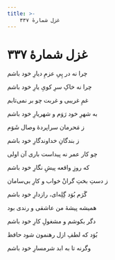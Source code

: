```yaml
---
title: >-
    غزل شمارهٔ ۳۳۷
---
```

# غزل شمارهٔ ۳۳۷

<div class="b" id="bn1"><div class="m1"><p>چرا نه در پِیِ عزمِ دیارِ خود باشم</p></div>
<div class="m2"><p>چرا نه خاکِ سرِ کویِ یارِ خود باشم</p></div></div>
<div class="b" id="bn2"><div class="m1"><p>غمِ غریبی و غربت چو بر نمی‌تابم</p></div>
<div class="m2"><p>به شهرِ خود رَوَم و شهریارِ خود باشم</p></div></div>
<div class="b" id="bn3"><div class="m1"><p>ز مَحرمان سراپردهٔ وصال شَوَم</p></div>
<div class="m2"><p>ز بندگانِ خداوندگارِ خود باشم</p></div></div>
<div class="b" id="bn4"><div class="m1"><p>چو کار عمر نه پیداست باری آن اولی</p></div>
<div class="m2"><p>که روزِ واقعه پیشِ نگارِ خود باشم</p></div></div>
<div class="b" id="bn5"><div class="m1"><p>ز دستِ بختِ گرانْ خواب و کارِ بی‌سامان</p></div>
<div class="m2"><p>گَرَم بُوَد گِلِه‌ای، رازدارِ خود باشم</p></div></div>
<div class="b" id="bn6"><div class="m1"><p>همیشه پیشهٔ من عاشقی و رندی بود</p></div>
<div class="m2"><p>دگر بکوشم و مشغولِ کارِ خود باشم</p></div></div>
<div class="b" id="bn7"><div class="m1"><p>بُوَد که لطفِ ازل رهنمون شود حافظ</p></div>
<div class="m2"><p>وگرنه تا به ابد شرمسارِ خود باشم</p></div></div>